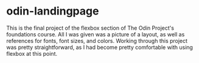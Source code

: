 # odin-landingpage

This is the final project of the flexbox section of The Odin Project's foundations course. All I was given was a picture of a layout, as well as references for fonts, font sizes, and colors. Working through this project was pretty straightforward, as I had become pretty comfortable with using flexbox at this point.